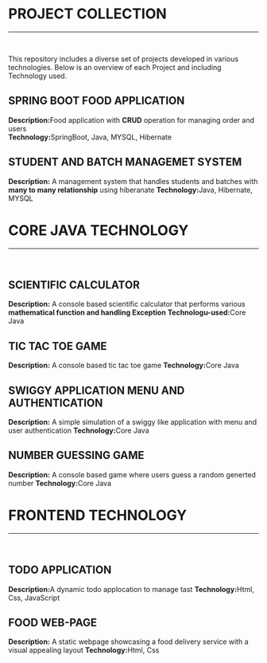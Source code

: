 <h1>PROJECT COLLECTION</h1><hr><br>
<p>This repository includes a diverse set of projects developed in various technologies. Below is an overview of each Project and including Technology used.</p>

<h2>SPRING BOOT FOOD APPLICATION </h2>
<b>Description:</b>Food application with <b>CRUD</b> operation for managing order and users<br>
<b>Technology:</b>SpringBoot, Java, MYSQL, Hibernate


<h2>STUDENT AND BATCH MANAGEMET SYSTEM</h2>
<b>Description:</b> A management system that handles students and batches with <b>many to many relationship</b> using hiberanate
<b>Technology:</b>Java, Hibernate, MYSQL


<h1>CORE JAVA TECHNOLOGY</h1><hr><br>

<h2>SCIENTIFIC CALCULATOR</h2>
<b>Description:</b> A console based scientific calculator that performs various <b>mathematical function and handling Exception</b>
<b>Technologu-used:</b>Core Java

<h2>TIC TAC TOE GAME</h2>
<b>Description:</b> A console based tic tac toe game
<b>Technology:</b>Core Java

<h2>SWIGGY APPLICATION MENU AND AUTHENTICATION</h2>
<b>Description:</b> A simple simulation of a swiggy like application with menu and user authentication
<b>Technology:</b>Core Java

<h2>NUMBER GUESSING GAME</h2>
<b>Description:</b> A console based game where users guess a random generted number
<b>Technology:</b>Core Java


  <h1>FRONTEND TECHNOLOGY</h1><hr><br>

  <h2>TODO APPLICATION</h2>
<b>Description:</b>A dynamic todo applocation to manage tast
<b>Technology:</b>Html, Css, JavaScript

<h2>FOOD WEB-PAGE</h2>
<b>Description:</b> A static webpage showcasing a food delivery service with a visual appealing layout
<b>Technology:</b>Html, Css





